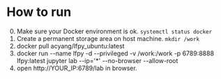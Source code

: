 # How to run

0. Make sure your Docker environment is ok.
`systemctl status docker`
1. Create a permanent storage area on host machine.
`mkdir /work` 
2. docker pull acyang/lfpy_ubuntu:latest
3. docker run --name lfpy -d --privileged -v /work:/work -p 6789:8888 lfpy:latest jupyter lab --ip='*' --no-browser --allow-root
4. open http://YOUR_IP:6789/lab in browser. 
